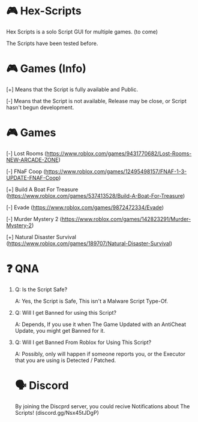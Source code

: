 # 🎮 Hex-Scripts

Hex Scripts is a solo Script GUI for multiple games. (to come)

The Scripts have been tested before.

# 🎮 Games (Info)

[+] Means that the Script is fully available and Public.

[-] Means that the Script is not available, Release may be close, or Script hasn't begun development.

# 🎮 Games

[-] Lost Rooms (https://www.roblox.com/games/9431770682/Lost-Rooms-NEW-ARCADE-ZONE)

[-] FNaF Coop (https://www.roblox.com/games/12495498157/FNAF-1-3-UPDATE-FNAF-Coop)

[+] Build A Boat For Treasure (https://www.roblox.com/games/537413528/Build-A-Boat-For-Treasure)

[-] Evade (https://www.roblox.com/games/9872472334/Evade)

[-] Murder Mystery 2 (https://www.roblox.com/games/142823291/Murder-Mystery-2)

[+] Natural Disaster Survival (https://www.roblox.com/games/189707/Natural-Disaster-Survival)

# ❓ QNA

1. Q: Is the Script Safe?
   
   A: Yes, the Script is Safe, This isn't a Malware Script Type-Of.

2. Q: Will I get Banned for using this Script?
   
   A: Depends, If you use it when The Game Updated with an AntiCheat Update, you might get Banned for it.

3. Q: Will I get Banned From Roblox for Using This Script?
   
   A: Possibly, only will happen if someone reports you, or the Executor that you are using is Detected / Patched.

   # 🗣️ Discord

   By joining the Discprd server, you could recive Notifications about The Scripts!
   (discord.gg/Nsx45tJDgP)
